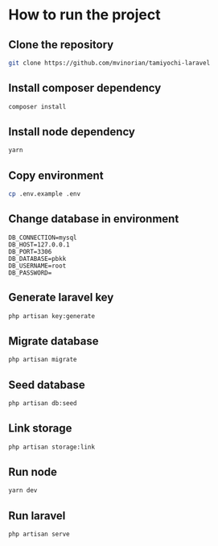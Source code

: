 # How to run the project

## Clone the repository

```sh
git clone https://github.com/mvinorian/tamiyochi-laravel
```

## Install composer dependency

```sh
composer install
```

## Install node dependency

```sh
yarn
```

## Copy environment

```sh
cp .env.example .env
```

## Change database in environment

```
DB_CONNECTION=mysql
DB_HOST=127.0.0.1
DB_PORT=3306
DB_DATABASE=pbkk
DB_USERNAME=root
DB_PASSWORD=
```

## Generate laravel key

```sh
php artisan key:generate
```

## Migrate database

```sh
php artisan migrate
```

## Seed database

```sh
php artisan db:seed
```

## Link storage

```sh
php artisan storage:link
```

## Run node

```sh
yarn dev
```

## Run laravel

```sh
php artisan serve
```
